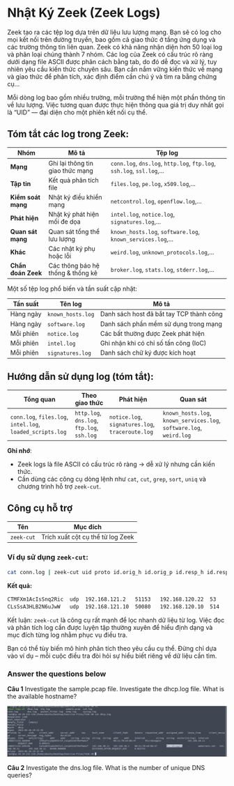 
# Nhật Ký Zeek (Zeek Logs)

Zeek tạo ra các tệp log dựa trên dữ liệu lưu lượng mạng. Bạn sẽ có log cho mọi kết nối trên đường truyền, bao gồm cả giao thức ở tầng ứng dụng và các trường thông tin liên quan. Zeek có khả năng nhận diện hơn 50 loại log và phân loại chúng thành 7 nhóm. Các log của Zeek có cấu trúc rõ ràng dưới dạng file ASCII được phân cách bằng tab, do đó dễ đọc và xử lý, tuy nhiên yêu cầu kiến thức chuyên sâu. Bạn cần nắm vững kiến thức về mạng và giao thức để phân tích, xác định điểm cần chú ý và tìm ra bằng chứng cụ...

Mỗi dòng log bao gồm nhiều trường, mỗi trường thể hiện một phần thông tin về lưu lượng. Việc tương quan được thực hiện thông qua giá trị duy nhất gọi là “UID” — đại diện cho một phiên kết nối cụ thể.

## Tóm tắt các log trong Zeek:

| Nhóm | Mô tả | Tệp log |
|------|------|----------|
| **Mạng** | Ghi lại thông tin giao thức mạng | `conn.log`, `dns.log`, `http.log`, `ftp.log`, `ssh.log`, `ssl.log`,... |
| **Tập tin** | Kết quả phân tích file | `files.log`, `pe.log`, `x509.log`,... |
| **Kiểm soát mạng** | Nhật ký điều khiển mạng | `netcontrol.log`, `openflow.log`,... |
| **Phát hiện** | Nhật ký phát hiện mối đe dọa | `intel.log`, `notice.log`, `signatures.log`,... |
| **Quan sát mạng** | Quan sát tổng thể lưu lượng | `known_hosts.log`, `software.log`, `known_services.log`,... |
| **Khác** | Các nhật ký phụ hoặc lỗi | `weird.log`, `unknown_protocols.log`,... |
| **Chẩn đoán Zeek** | Các thông báo hệ thống & thống kê | `broker.log`, `stats.log`, `stderr.log`,... |

Một số tệp log phổ biến và tần suất cập nhật:

| Tần suất | Tên log | Mô tả |
|----------|---------|-------|
| Hàng ngày | `known_hosts.log` | Danh sách host đã bắt tay TCP thành công |
| Hàng ngày | `software.log` | Danh sách phần mềm sử dụng trong mạng |
| Mỗi phiên | `notice.log` | Các bất thường được Zeek phát hiện |
| Mỗi phiên | `intel.log` | Ghi nhận khi có chỉ số tấn công (IoC) |
| Mỗi phiên | `signatures.log` | Danh sách chữ ký được kích hoạt |

## Hướng dẫn sử dụng log (tóm tắt):

| Tổng quan | Theo giao thức | Phát hiện | Quan sát |
|-----------|----------------|-----------|----------|
| `conn.log`, `files.log`, `intel.log`, `loaded_scripts.log` | `http.log`, `dns.log`, `ftp.log`, `ssh.log` | `notice.log`, `signatures.log`, `traceroute.log` | `known_hosts.log`, `known_services.log`, `software.log`, `weird.log` |

**Ghi nhớ**:
- Zeek logs là file ASCII có cấu trúc rõ ràng → dễ xử lý nhưng cần kiến thức.
- Cần dùng các công cụ dòng lệnh như `cat`, `cut`, `grep`, `sort`, `uniq` và chương trình hỗ trợ `zeek-cut`.

## Công cụ hỗ trợ

| Tên | Mục đích |
|-----|----------|
| `zeek-cut` | Trích xuất cột cụ thể từ log Zeek |

### Ví dụ sử dụng `zeek-cut`:

```bash
cat conn.log | zeek-cut uid proto id.orig_h id.orig_p id.resp_h id.resp_p
```

**Kết quả:**

```bash
CTMFXm1AcIsSnq2Ric  udp  192.168.121.2   51153   192.168.120.22  53
CLsSsA3HLB2N6uJwW   udp  192.168.121.10  50080   192.168.120.10  514
```

Kết luận: `zeek-cut` là công cụ rất mạnh để lọc nhanh dữ liệu từ log. Việc đọc và phân tích log cần được luyện tập thường xuyên để hiểu định dạng và mục đích từng log nhằm phục vụ điều tra.

Bạn có thể tùy biến mô hình phân tích theo yêu cầu cụ thể. Đừng chỉ dựa vào ví dụ – mỗi cuộc điều tra đòi hỏi sự hiểu biết riêng về dữ liệu cần tìm.



### Answer the questions below

**Câu 1** Investigate the sample.pcap file. Investigate the dhcp.log file. What is the available hostname?

![alt text](../png/zeek/1.png)

**Câu 2** Investigate the dns.log file. What is the number of unique DNS queries?


